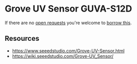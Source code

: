 # Grove UV Sensor GUVA-S12D
If there are no [open requests](../../../../issues?q=is%3Aissue+is%3Aopen+%22Grove+UV+Sensor+GUVA-S12D%22+in%3Atitle) you're welcome to [borrow this](../../../../issues/new?title=Borrow+request+for+Grove+UV+Sensor+GUVA-S12D&body=1+piece+of+%5Bthis%5D%28..%2Fblob%2Fmain%2F.%2FHardware%2FSensors%2FGrove_UV_Sensor_GUVA-S12D.md%29+for+~2+weeks.).

## Resources
- https://www.seeedstudio.com/Grove-UV-Sensor.html
- https://wiki.seeedstudio.com/Grove-UV_Sensor/
